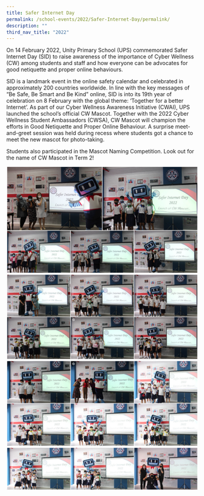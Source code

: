 ```yaml
---
title: Safer Internet Day
permalink: /school-events/2022/Safer-Internet-Day/permalink/
description: ""
third_nav_title: "2022"
---
```

On 14 February 2022, Unity Primary School (UPS) commemorated Safer Internet Day (SID) to raise awareness of the importance of Cyber Wellness (CW) among students and staff and how everyone can be advocates for good netiquette and proper online behaviours. 

SID is a landmark event in the online safety calendar and celebrated in approximately 200 countries worldwide. In line with the key messages of “Be Safe, Be Smart and Be Kind” online, SID is into its 19th year of celebration on 8 February with the global theme: ‘Together for a better Internet’. As part of our Cyber Wellness Awareness Initiative (CWAI), UPS launched the school’s official CW Mascot. Together with the 2022 Cyber Wellness Student Ambassadors (CWSA), CW Mascot will champion the efforts in Good Netiquette and Proper Online Behaviour. A surprise meet-and-greet session was held during recess where students got a chance to meet the new mascot for photo-taking. 

Students also participated in the Mascot Naming Competition. Look out for the name of CW Mascot in Term 2!

![](/images/SID.png)
![](/images/SID2.png)
![](/images/SID3.png)
![](/images/SID4.png)
